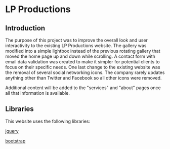 # LP Productions

## Introduction

The purpose of this project was to improve the overall look and user interactivity to the existing LP Productions website. The gallery was modified into a simple lightbox instead of the previous rotating gallery that moved the home page up and down while scrolling. A contact form with email data validation was created to make it simpler for potential clients to focus on their specific needs. One last change to the existing website was the removal of several social networking icons. The company rarely updates anything other than Twitter and Facebook so all other icons were removed.

Additional content will be added to the "services" and "about" pages once all that information is available.

## Libraries

This website uses the following libraries:

[jquery](https://code.jquery.com/jquery-3.2.1.js)

[bootstrap](https://maxcdn.bootstrapcdn.com/bootstrap/4.0.0-beta.2/css/bootstrap.min.css)
